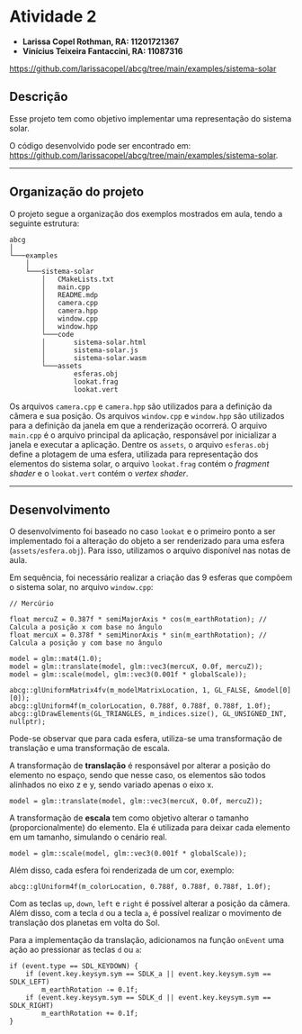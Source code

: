 # Atividade 2

- **Larissa Copel Rothman, RA: 11201721367**
- **Vinícius Teixeira Fantaccini, RA: 11087316**

https://github.com/larissacopel/abcg/tree/main/examples/sistema-solar

## Descrição

Esse projeto tem como objetivo implementar uma representação do sistema solar.

O código desenvolvido pode ser encontrado em: https://github.com/larissacopel/abcg/tree/main/examples/sistema-solar.

---

## Organização do projeto

O projeto segue a organização dos exemplos mostrados em aula, tendo a seguinte estrutura:

```
abcg
│
└───examples
    │
    └───sistema-solar
        │   CMakeLists.txt 
        │   main.cpp
        │   README.mdp
        │   camera.cpp
        │   camera.hpp
        │   window.cpp
        │   window.hpp
        └───code
        │       sistema-solar.html
        │       sistema-solar.js
        │       sistema-solar.wasm
        └───assets
                esferas.obj
                lookat.frag
                lookat.vert
```

Os arquivos `camera.cpp` e `camera.hpp` são utilizados para a definição da câmera e sua posição. Os arquivos `window.cpp` e `window.hpp` são utilizados para a definição da janela em que a renderização ocorrerá. O arquivo `main.cpp` é o arquivo principal da aplicação, responsável por inicializar a janela e executar a aplicação. Dentre os `assets`, o arquivo `esferas.obj` define a plotagem de uma esfera, utilizada para representação dos elementos do sistema solar, o arquivo `lookat.frag` contém o *fragment shader* e o `lookat.vert` contém o *vertex shader*.

---

## Desenvolvimento

O desenvolvimento foi baseado no caso `lookat` e o primeiro ponto a ser implementado foi a alteração do objeto a ser renderizado para uma esfera (`assets/esfera.obj`). Para isso, utilizamos o arquivo disponível nas notas de aula.

Em sequência, foi necessário realizar a criação das 9 esferas que compõem o sistema solar, no arquivo `window.cpp`: 


```
// Mercúrio

float mercuZ = 0.387f * semiMajorAxis * cos(m_earthRotation); // Calcula a posição x com base no ângulo
float mercuX = 0.378f * semiMinorAxis * sin(m_earthRotation); // Calcula a posição y com base no ângulo

model = glm::mat4(1.0);
model = glm::translate(model, glm::vec3(mercuX, 0.0f, mercuZ));
model = glm::scale(model, glm::vec3(0.001f * globalScale));

abcg::glUniformMatrix4fv(m_modelMatrixLocation, 1, GL_FALSE, &model[0][0]);
abcg::glUniform4f(m_colorLocation, 0.788f, 0.788f, 0.788f, 1.0f);
abcg::glDrawElements(GL_TRIANGLES, m_indices.size(), GL_UNSIGNED_INT, nullptr);
```

Pode-se observar que para cada esfera, utiliza-se uma transformação de translação e uma transformação de escala.

A transformação de **translação** é responsável por alterar a posição do elemento no espaço, sendo que nesse caso, os elementos são todos alinhados no eixo z e y, sendo variado apenas o eixo x.

`model = glm::translate(model, glm::vec3(mercuX, 0.0f, mercuZ));`

A transformação de **escala** tem como objetivo alterar o tamanho (proporcionalmente) do elemento. Ela é utilizada para deixar cada elemento em um tamanho, simulando o cenário real.

`model = glm::scale(model, glm::vec3(0.001f * globalScale));`

Além disso, cada esfera foi renderizada de um cor, exemplo:

`abcg::glUniform4f(m_colorLocation, 0.788f, 0.788f, 0.788f, 1.0f);`


Com as teclas `up`, `down`, `left` e `right` é possível alterar a posição da câmera. Além disso, com a tecla `d` ou a tecla `a`, é possível realizar o movimento de translação dos planetas em volta do Sol.

Para a implementação da translação, adicionamos na função `onEvent` uma ação ao pressionar as teclas `d` ou `a`:

```
if (event.type == SDL_KEYDOWN) {
    if (event.key.keysym.sym == SDLK_a || event.key.keysym.sym == SDLK_LEFT)
        m_earthRotation -= 0.1f;
    if (event.key.keysym.sym == SDLK_d || event.key.keysym.sym == SDLK_RIGHT)
        m_earthRotation += 0.1f;
}
```